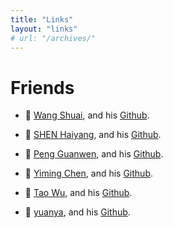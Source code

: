 ```yaml
---
title: "Links"
layout: "links"
# url: "/archives/"
---
```


# Friends

- 🐳 [Wang Shuai](https://wangsssssss.github.io/), and his [Github](https://github.com/WANGSSSSSSS).

- 🐳 [SHEN Haiyang](https://hiyoungshen.github.io/), and his [Github](https://github.com/hiyoungshen/).

- 🐳 [Peng Guanwen](https://blog.pg999w.top/), and his [Github](https://github.com/peng1999).
 
- 🐳 [Yiming Chen](https://yiming-chen-cs.github.io/), and his [Github](https://github.com/yiming-chen-cs).

- 🐳 [Tao Wu](https://yiming-chen-cs.github.io/), and his [Github](https://github.com/WuTao-CS).

- 🐳 [yuanya](https://yuanyaaa.github.io/), and his [Github](https://github.com/yuanyaaa).